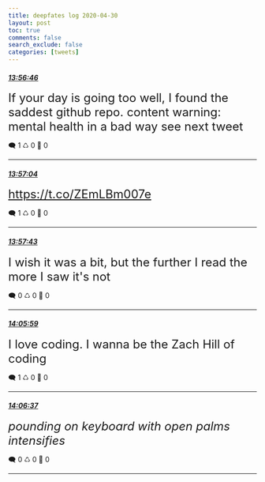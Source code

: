 ```yaml
---
title: deepfates log 2020-04-30
layout: post
toc: true
comments: false
search_exclude: false
categories: [tweets]
---
```



#### <a href = "https://twitter.com/deepfates/status/1255949235196854272">*13:56:46*</a>

<font size="5">If your day is going too well, I found the saddest github repo.  content warning: mental health in a bad way  see next tweet</font>



🗨️ 1 ♺ 0 🤍  0   

---
    
#### <a href = "https://twitter.com/deepfates/status/1255949311214403585">*13:57:04*</a>

<font size="5"> https://t.co/ZEmLBm007e</font>



🗨️ 1 ♺ 0 🤍  0   

---
    
#### <a href = "https://twitter.com/deepfates/status/1255949472351174656">*13:57:43*</a>

<font size="5">I wish it was a bit, but the further I read the more I saw it's not</font>



🗨️ 0 ♺ 0 🤍  0   

---
    
#### <a href = "https://twitter.com/deepfates/status/1255951554089189382">*14:05:59*</a>

<font size="5">I love coding. I wanna be the Zach Hill of coding</font>



🗨️ 1 ♺ 0 🤍  0   

---
    
#### <a href = "https://twitter.com/deepfates/status/1255951712151625730">*14:06:37*</a>

<font size="5">*pounding on keyboard with open palms intensifies*</font>



🗨️ 0 ♺ 0 🤍  0   

---
    
            

